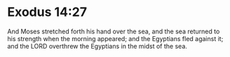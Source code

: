 # Exodus 14:27

And Moses stretched forth his hand over the sea, and the sea returned to his strength when the morning appeared; and the Egyptians fled against it; and the LORD overthrew the Egyptians in the midst of the sea.